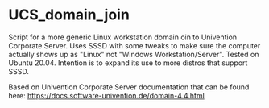 # UCS_domain_join
Script for a more generic Linux workstation domain oin to Univention Corporate Server. Uses SSSD with some tweaks to make sure the computer actually shows up as "Linux" not "Windows Workstation/Server". Tested on Ubuntu 20.04. Intention is to expand its use to more distros that support SSSD.

Based on Univention Corporate Server documentation that can be found here: https://docs.software-univention.de/domain-4.4.html
